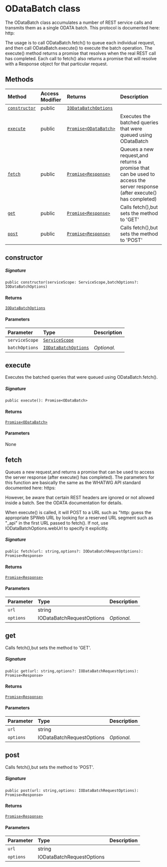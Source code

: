 # ODataBatch class





The ODataBatch class accumulates a number of REST service calls and 
transmits them as a single ODATA batch. This protocol is documented here: 
http: 
 
The usage is to call ODataBatch.fetch() to queue each individual request, 
and then call ODataBatch.execute() to execute the batch operation. 
The execute() method returns a promise that resolves when the real REST 
call has completed. Each call to fetch() also returns a promise that will 
resolve with a Response object for that particular request. 







## Methods

| Method	   | Access Modifier | Returns	| Description|
|:-------------|:----|:-------|:-----------|
|[`constructor`](#constructor~3egg9)     | public | [`IODataBatchOptions`](IODataBatchOptions.md) |  |
|[`execute`](#execute~6cei9)     | public | [`Promise<ODataBatch>`](Promise.md) | Executes the batched queries that were queued using ODataBatch |
|[`fetch`](#fetch~ekuc9)     | public | [`Promise<Response>`](Promise.md) | Queues a new request,and returns a promise that can be used to access  the server response (after execute() has completed) |
|[`get`](#get~xkvg9)     | public | [`Promise<Response>`](Promise.md) | Calls fetch(),but sets the method to 'GET' |
|[`post`](#post~1dus9)     | public | [`Promise<Response>`](Promise.md) | Calls fetch(),but sets the method to 'POST' |




## constructor



##### Signature
`public constructor(serviceScope: ServiceScope,batchOptions?: IODataBatchOptions)`

#### Returns
[`IODataBatchOptions`](IODataBatchOptions.md)

#### Parameters


| Parameter	   | Type    | Description |
|:-------------|:---------------|:------------|
| `serviceScope`    | [`ServiceScope`](ServiceScope.md) |  |
| `batchOptions`    | [`IODataBatchOptions`](IODataBatchOptions.md) | _Optional._ |


## execute

Executes the batched queries that were queued using ODataBatch.fetch().

##### Signature
`public execute(): Promise<ODataBatch>`

#### Returns
[`Promise<ODataBatch>`](Promise.md)

#### Parameters
None


## fetch

Queues a new request,and returns a promise that can be used to access 
the server response (after execute() has completed). The parameters for 
this function are basically the same as the WHATWG API standard documented here: 
https: 
 
However, be aware that certain REST headers are ignored or not allowed inside 
a batch. See the ODATA documentation for details. 
 
When execute() is called, it will POST to a URL such as 
"http: 
guess the appropriate SPWeb URL by looking for a reserved URL segment such as "_api" 
in the first URL passed to fetch(). If not, use IODataBatchOptions.webUrl to specify it 
explicitly. 


##### Signature
`public fetch(url: string,options?: IODataBatchRequestOptions): Promise<Response>`

#### Returns
[`Promise<Response>`](Promise.md)

#### Parameters


| Parameter	   | Type    | Description |
|:-------------|:---------------|:------------|
| `url`    | string |  |
| `options`    | IODataBatchRequestOptions | _Optional._ |


## get

Calls fetch(),but sets the method to 'GET'.

##### Signature
`public get(url: string,options?: IODataBatchRequestOptions): Promise<Response>`

#### Returns
[`Promise<Response>`](Promise.md)

#### Parameters


| Parameter	   | Type    | Description |
|:-------------|:---------------|:------------|
| `url`    | string |  |
| `options`    | IODataBatchRequestOptions | _Optional._ |


## post

Calls fetch(),but sets the method to 'POST'.

##### Signature
`public post(url: string,options: IODataBatchRequestOptions): Promise<Response>`

#### Returns
[`Promise<Response>`](Promise.md)

#### Parameters


| Parameter	   | Type    | Description |
|:-------------|:---------------|:------------|
| `url`    | string |  |
| `options`    | IODataBatchRequestOptions |  |

